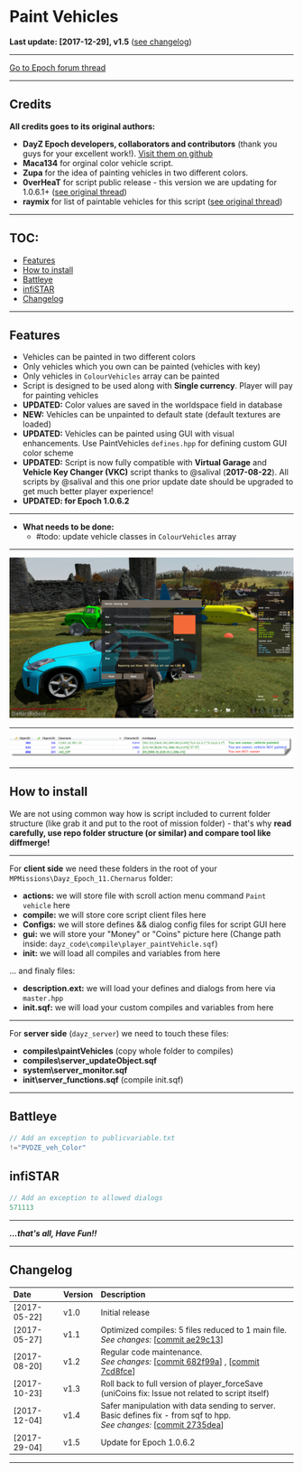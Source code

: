 # Paint Vehicles

**Last update: [2017-12-29], v1.5** ([see changelog](#changelog))

---

[Go to Epoch forum thread][scriptthread]

---

## Credits

**All credits goes to its original authors:**

+ **DayZ Epoch developers, collaborators and contributors** (thank you guys for your excellent work!). [Visit them on github][epochdevs]
+ **Maca134** for orginal color vehicle script.
+ **Zupa** for the idea of painting vehicles in two different colors.
+ **0verHeaT** for script public release - this version we are updating for 1.0.6.1+ ([see original thread][overheatthread])
+ **raymix** for list of paintable vehicles for this script ([see original thread][raymixthread])

---

## TOC:
<!-- MarkdownTOC -->

- [Features](#features)
- [How to install](#how-to-install)
- [Battleye](#battleye)
- [infiSTAR](#infistar)
- [Changelog](#changelog)

<!-- /MarkdownTOC -->

---

<a name="features"></a>
## Features

+ Vehicles can be painted in two different colors
+ Only vehicles which you own can be painted (vehicles with key)
+ Only vehicles in `ColourVehicles` array can be painted
+ Script is designed to be used along with **Single currency**. Player will pay for painting vehicles
+ **UPDATED:** Color values are saved in the worldspace field in database
+ **NEW:** Vehicles can be unpainted to default state (default textures are loaded)
+ **UPDATED:** Vehicles can be painted using GUI with visual enhancements. Use PaintVehicles `defines.hpp` for defining custom GUI color scheme
+ **UPDATED:** Script is now fully compatible with **Virtual Garage** and **Vehicle Key Changer (VKC)** script thanks to @salival (**2017-08-22**). All scripts by @salival and this one prior update date should be upgraded to get much better player experience!
+ **UPDATED: for Epoch 1.0.6.2**

---

+ **What needs to be done:**
  + #todo: update vehicle classes in `ColourVehicles` array

---

![Paint Vehicles showcase](Preview/Showcase.png)

---

![Paint Vehicles DB showcase](Preview/db_preview.png)

---

<a name="how-to-install"></a>
## How to install
We are not using common way how is script included to current folder structure (like grab it and put to the root of mission folder) - that's why **read carefully, use repo folder structure (or similar) and compare tool like diffmerge!**

---

For **client side** we need these folders in the root of your `MPMissions\Dayz_Epoch_11.Chernarus` folder:

+ **actions:** we will store file with scroll action menu command `Paint vehicle` here
+ **compile:** we will store core script client files here
+ **Configs:** we will store defines && dialog config files for script GUI here
+ **gui:** we will store your "Money" or "Coins" picture here (Change path inside: `dayz_code\compile\player_paintVehicle.sqf`)
+ **init:** we will load all compiles and variables from here

... and finaly files:

+ **description.ext:** we will load your defines and dialogs from here via `master.hpp` 
+ **init.sqf:** we will load your custom compiles and variables from here

---

For **server side** (`dayz_server`) we need to touch these files:

+ **compiles\paintVehicles** (copy whole folder to compiles)
+ **compiles\server_updateObject.sqf**
+ **system\server_monitor.sqf**
+ **init\server_functions.sqf** (compile init.sqf)

---

<a name="battleye"></a>
## Battleye

```c
// Add an exception to publicvariable.txt
!="PVDZE_veh_Color"
```

<a name="infistar"></a>
## infiSTAR

```c
// Add an exception to allowed dialogs
571113
```

---

**_...that's all, Have Fun!!_**

---

<a name="changelog"></a>
## Changelog

| Date         | Version | Description                                                                                                                        |
| :---         | :---    | :---                                                                                                                               |
| [2017-05-22] | v1.0    | Initial release                                                                                                                    |
| [2017-05-27] | v1.1    | Optimized compiles: 5 files reduced to 1 main file.<br>_See changes:_ [[commit ae29c13][update1]]                                  |
| [2017-08-20] | v1.2    | Regular code maintenance.<br>_See changes:_ [[commit 682f99a][update2]] , [[commit 7cd8fce][update3]]                              |
| [2017-10-23] | v1.3    | Roll back to full version of player_forceSave (uniCoins fix: Issue not related to script itself)                                   |
| [2017-12-04] | v1.4    | Safer manipulation with data sending to server. Basic defines fix - from sqf to hpp.<br>_See changes:_ [[commit 2735dea][update4]] |
| [2017-29-04] | v1.5    | Update for Epoch 1.0.6.2                                                                                                           |

---

[scriptthread]: https://epochmod.com/forum/topic/43949-re-release-paint-vehicles-script-using-single-currency-updated-to-1061-and-upgraded/ "Go to source"
[epochdevs]: https://github.com/EpochModTeam/DayZ-Epoch "Go to source"
[overheatthread]: https://epochmod.com/forum/topic/18624-release-paint-vehicles/ "Go to source"
[raymixthread]: https://epochmod.com/forum/topic/19651-extras-full-list-of-paintable-vehicles-for-paint-vehicles-script/ "Go to source"
[update1]: https://github.com/infobeny/PaintVehicles/commit/ae29c1349802095025c6d8296f97d7e594988150 "See changes"
[update2]: https://github.com/infobeny/PaintVehicles/commit/682f99ac5a4432e8b47035d030dede9c5002eb13 "See changes"
[update3]: https://github.com/infobeny/PaintVehicles/commit/7cd8fced0fc836f90d461508b75119395f8fa0e0 "See changes"
[update4]: https://github.com/infobeny/PaintVehicles/commit/2735dea1120566e926aacd3a5ada7f9c880f88af "See changes"
